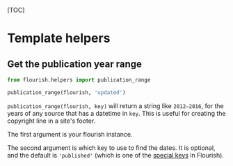 [TOC]

# Template helpers

## Get the publication year range

```python
from flourish.helpers import publication_range

publication_range(flourish, 'updated')
```

`publication_range(flourish, key)` will return a string like `2012–2016`,
for the years of any source that has a datetime in `key`. This is useful for
creating the copyright line in a site's footer.

The first argument is your flourish instance.

The second argument is which key to use to find the dates. It is optional, and
the default is `'published'` (which is one of the 
[special keys](/adding-sources/#special-keys-in-sources) in Flourish).
